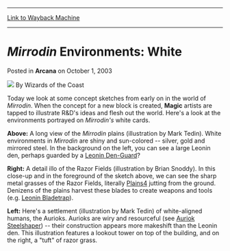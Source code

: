 
---
[Link to Wayback Machine](https://web.archive.org/web/20210429033022/https://magic.wizards.com/en/articles/archive/arcana/mirrodin-environments-white-2003-10-01)

[_metadata_:author]:- "Wizards of the Coast"
[_metadata_:description]:- "Today we look at some concept sketches from early on in the world of Mirrodin. When the concept for a new block is created, Magic artists are tapped to illustrate R&D's ideas and flesh out the world. Here's a look at the environments portrayed on Mirrodin's white cards.Above: A long view of the Mirrodin plains (illustration by Mark Tedin). White environments in Mirrodin are"
[_metadata_:generator]:- "Drupal 7 (http://drupal.org)"
[_metadata_:node]:- "606006"
[_metadata_:publish_date]:- "2003-10-01"
[_metadata_:source]:- "div-main-content"
[_metadata_:title]:- "Mirrodin Environments: White"
[_metadata_:wayback_capture_timestamp]:- "2021-04-29 03:30:22"
[_metadata_:wayback_raw_url]:- "https://web.archive.org/web/20210429033022id_/https://magic.wizards.com/en/articles/archive/arcana/mirrodin-environments-white-2003-10-01"
[_metadata_:wayback_url]:- "https://magic.wizards.com/en/articles/archive/arcana/mirrodin-environments-white-2003-10-01"
---


*Mirrodin* Environments: White
==============================



 Posted in **Arcana**
 on October 1, 2003 






![](https://media.magic.wizards.com/styles/auth_small/public/images/person/wizards_author.jpg)
By Wizards of the Coast











Today we look at some concept sketches from early on in the world of *Mirrodin*. When the concept for a new block is created, **Magic** artists are tapped to illustrate R&D's ideas and flesh out the world. Here's a look at the environments portrayed on *Mirrodin's* white cards.

**Above:** A long view of the *Mirrodin* plains (illustration by Mark Tedin). White environments in *Mirrodin* are shiny and sun-colored -- silver, gold and mirrored steel. In the background on the left, you can see a large Leonin den, perhaps guarded by a [Leonin Den-Guard](http://gatherer.wizards.com/Pages/Card/Details.aspx?name=Leonin+Den-Guard)? 

**Right:**  A detail illo of the Razor Fields (illustration by Brian Snoddy). In this close-up and in the foreground of the sketch above, we can see the sharp metal grasses of the Razor Fields, literally [Plains4](http://gatherer.wizards.com/Pages/Card/Details.aspx?&name=Plains4) jutting from the ground. Denizens of the plains harvest these blades to create weapons and tools (e.g. [Leonin Bladetrap](http://gatherer.wizards.com/Pages/Card/Details.aspx?name=Leonin+Bladetrap)).

**Left:** Here's a settlement (illustration by Mark Tedin) of white-aligned humans, the Aurioks. Aurioks are wiry and resourceful (see [Auriok Steelshaper](http://gatherer.wizards.com/Pages/Card/Details.aspx?name=Auriok+Steelshaper)) -- their construction appears more makeshift than the Leonin den. This illustration features a lookout tower on top of the building, and on the right, a "tuft" of razor grass.







